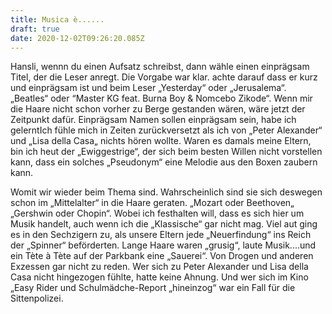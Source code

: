 ```yaml
---
title: Musica è......
draft: true
date: 2020-12-02T09:26:20.085Z
---
```

Hansli, wennn du einen Aufsatz schreibst, dann wähle einen einprägsam Titel, der die Leser anregt. Die Vorgabe war klar. achte darauf dass er kurz und einprägsam ist und beim Leser  „Yesterday“ oder „Jerusalema“. „Beatles“ oder “Master KG feat. Burna Boy & Nomcebo Zikode“. Wenn mir die Haare nicht schon vorher zu Berge gestanden wären, wäre jetzt der Zeitpunkt dafür. Einprägsam Namen sollen einprägsam sein, habe ich gelerntIch fühle mich in Zeiten zurückversetzt als ich von „Peter Alexander“ und „Lisa della Casa„ nichts hören wollte. Waren es damals meine Eltern, bin ich heut der „Ewiggestrige“, der sich beim besten Willen nicht vorstellen kann, dass ein solches „Pseudonym“ eine Melodie aus den Boxen zaubern kann. 

Womit wir wieder beim Thema sind. Wahrscheinlich sind sie sich deswegen schon im „Mittelalter“ in die Haare geraten. „Mozart oder Beethoven„ „Gershwin oder Chopin“. Wobei ich festhalten will, dass es sich hier um Musik handelt, auch wenn ich die „Klassische“ gar nicht mag. Viel aut ging es in den Sechzigern zu, als unsere Eltern jede „Neuerfindung“ ins Reich der „Spinner“ beförderten. Lange Haare waren „grusig“, laute Musik....und ein Tète à Tète auf der Parkbank eine „Sauerei“. Von Drogen und anderen Exzessen gar nicht zu reden. Wer sich zu Peter Alexander und Lisa della Casa nicht hingezogen fühlte, hatte keine Ahnung. Und wer sich im Kino „Easy Rider und Schulmädche-Report „hineinzog“ war ein Fall für die Sittenpolizei.